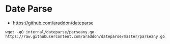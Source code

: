 # Date Parse

- https://github.com/araddon/dateparse

```shell
wget -qO internal/dateparse/parseany.go https://raw.githubusercontent.com/araddon/dateparse/master/parseany.go
```
